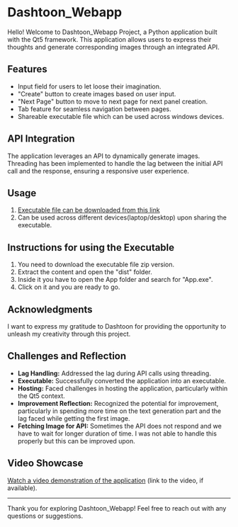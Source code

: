 # Dashtoon_Webapp

Hello! Welcome to Dashtoon_Webapp Project, a Python application built with the Qt5 framework. This application allows users to express their thoughts and generate corresponding images through an integrated API.

## Features

- Input field for users to let loose their imagination.
- "Create" button to create images based on user input.
- "Next Page" button to move to next page for next panel creation.
- Tab feature for seamless navigation between pages.
- Shareable executable file which can be used across windows devices.

## API Integration

The application leverages an API to dynamically generate images. Threading has been implemented to handle the lag between the initial API call and the response, ensuring a responsive user experience.

## Usage

1. [Executable file can be downloaded from this link ](https://drive.google.com/drive/folders/1vamr39Wm0jvTAbwsWI5tVkSg8nrA6ZzK?usp=sharing)
2. Can be used across different devices(laptop/desktop) upon sharing the executable.

## Instructions for using the Executable

1. You need to download the executable file zip version.
2. Extract the content and open the "dist" folder.
3. Inside it you have to open the App folder and search for "App.exe".
4. Click on it and you are ready to go.

## Acknowledgments

I want to express my gratitude to Dashtoon for providing the opportunity to unleash my creativity through this project.

## Challenges and Reflection

- **Lag Handling:** Addressed the lag during API calls using threading.
- **Executable:** Successfully converted the application into an executable.
- **Hosting:** Faced challenges in hosting the application, particularly within the Qt5 context.
- **Improvement Reflection:** Recognized the potential for improvement, particularly in spending more time on the text generation part and the lag faced while getting the first image.
- **Fetching Image for API:** Sometimes the API does not respond and we have to wait for longer duration of time. I was not able to handle this properly but this can be improved upon.

## Video Showcase

[Watch a video demonstration of the application](https://drive.google.com/drive/folders/1vamr39Wm0jvTAbwsWI5tVkSg8nrA6ZzK?usp=sharing) (link to the video, if available).


---

Thank you for exploring Dashtoon_Webapp! Feel free to reach out with any questions or suggestions.
